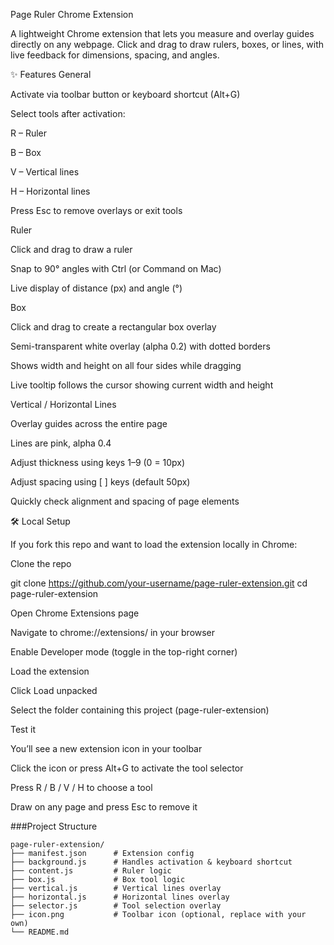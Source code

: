 Page Ruler Chrome Extension

A lightweight Chrome extension that lets you measure and overlay guides directly on any webpage.
Click and drag to draw rulers, boxes, or lines, with live feedback for dimensions, spacing, and angles.

✨ Features
General

Activate via toolbar button or keyboard shortcut (Alt+G)

Select tools after activation:

R – Ruler

B – Box

V – Vertical lines

H – Horizontal lines

Press Esc to remove overlays or exit tools

Ruler

Click and drag to draw a ruler

Snap to 90° angles with Ctrl (or Command on Mac)

Live display of distance (px) and angle (°)

Box

Click and drag to create a rectangular box overlay

Semi-transparent white overlay (alpha 0.2) with dotted borders

Shows width and height on all four sides while dragging

Live tooltip follows the cursor showing current width and height

Vertical / Horizontal Lines

Overlay guides across the entire page

Lines are pink, alpha 0.4

Adjust thickness using keys 1–9 (0 = 10px)

Adjust spacing using [ ] keys (default 50px)

Quickly check alignment and spacing of page elements

🛠️ Local Setup

If you fork this repo and want to load the extension locally in Chrome:

Clone the repo

git clone https://github.com/your-username/page-ruler-extension.git
cd page-ruler-extension


Open Chrome Extensions page

Navigate to chrome://extensions/ in your browser

Enable Developer mode (toggle in the top-right corner)

Load the extension

Click Load unpacked

Select the folder containing this project (page-ruler-extension)

Test it

You’ll see a new extension icon in your toolbar

Click the icon or press Alt+G to activate the tool selector

Press R / B / V / H to choose a tool

Draw on any page and press Esc to remove it

###Project Structure
```
page-ruler-extension/
├── manifest.json      # Extension config
├── background.js      # Handles activation & keyboard shortcut
├── content.js         # Ruler logic
├── box.js             # Box tool logic
├── vertical.js        # Vertical lines overlay
├── horizontal.js      # Horizontal lines overlay
├── selector.js        # Tool selection overlay
├── icon.png           # Toolbar icon (optional, replace with your own)
└── README.md
```